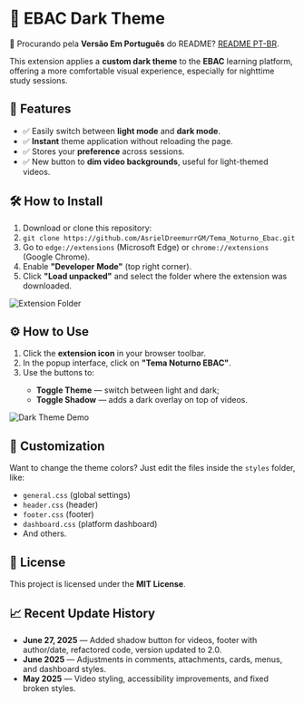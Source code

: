 <h1>🌙 EBAC Dark Theme</h1>
<p>
  🔗 Procurando pela <strong>Versão Em Português</strong> do README? 
  <a href="https://github.com/AsrielDreemurrGM/Tema_Noturno_Ebac/blob/main/README.md">README PT-BR</a>.
</p>
<p>
  This extension applies a <strong>custom dark theme</strong> to the <strong>EBAC</strong> learning platform, offering a more comfortable visual experience, especially for nighttime study sessions.
</p>
<h2>🚀 Features</h2>
<ul>
  <li>✅ Easily switch between <strong>light mode</strong> and <strong>dark mode</strong>.</li>
  <li>✅ <strong>Instant</strong> theme application without reloading the page.</li>
  <li>✅ Stores your <strong>preference</strong> across sessions.</li>
  <li>✅ New button to <strong>dim video backgrounds</strong>, useful for light-themed videos.</li>
</ul>
<h2>🛠️ How to Install</h2>
<ol>
  <li>Download or clone this repository:</li>
  <li><code>git clone https://github.com/AsrielDreemurrGM/Tema_Noturno_Ebac.git</code></li>
  <li>Go to <code>edge://extensions</code> (Microsoft Edge) or <code>chrome://extensions</code> (Google Chrome).</li>
  <li>Enable <strong>"Developer Mode"</strong> (top right corner).</li>
  <li>Click <strong>"Load unpacked"</strong> and select the folder where the extension was downloaded.</li>
</ol>
<img title="Extension Folder" alt="Extension Folder" src="https://servidor-host-imagens.vercel.app/extension-folder.png">
<h2>⚙️ How to Use</h2>
<ol>
  <li>Click the <strong>extension icon</strong> in your browser toolbar.</li>
  <li>In the popup interface, click on <strong>"Tema Noturno EBAC"</strong>.</li>
  <li>Use the buttons to:</li>
  <ul>
    <li><strong>Toggle Theme</strong> — switch between light and dark;</li>
    <li><strong>Toggle Shadow</strong> — adds a dark overlay on top of videos.</li>
  </ul>
</ol>
<img title="Dark Theme Demo" alt="Dark Theme Demo" src="https://servidor-host-imagens.vercel.app/Exemplo-Extensao.gif">
<h2>🎨 Customization</h2>
<p>
  Want to change the theme colors? Just edit the files inside the <code>styles</code> folder, like:
</p>
<ul>
  <li><code>general.css</code> (global settings)</li>
  <li><code>header.css</code> (header)</li>
  <li><code>footer.css</code> (footer)</li>
  <li><code>dashboard.css</code> (platform dashboard)</li>
  <li>And others.</li>
</ul>
<h2>📜 License</h2>
<p>This project is licensed under the <strong>MIT License</strong>.</p>
<h2>📈 Recent Update History</h2>
<ul>
  <li><strong>June 27, 2025</strong> — Added shadow button for videos, footer with author/date, refactored code, version updated to 2.0.</li>
  <li><strong>June 2025</strong> — Adjustments in comments, attachments, cards, menus, and dashboard styles.</li>
  <li><strong>May 2025</strong> — Video styling, accessibility improvements, and fixed broken styles.</li>
</ul>

